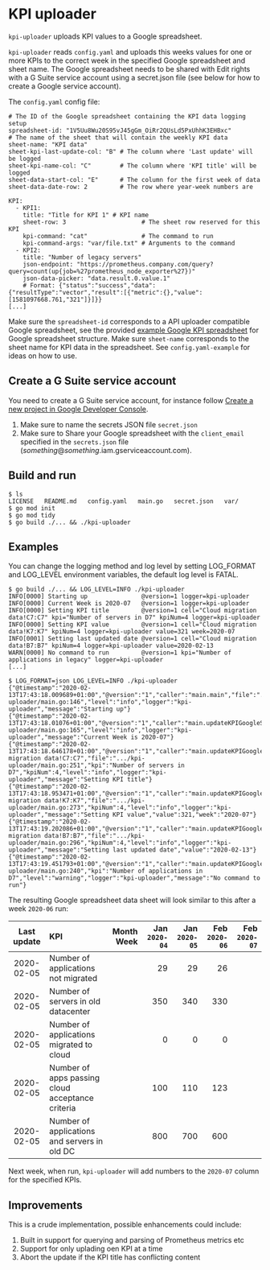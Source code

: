 # KPI uploader
`kpi-uploader` uploads KPI values to a Google spreadsheet.

`kpi-uploader` reads `config.yaml` and uploads this weeks values for
one or more KPIs to the correct week in the specified Google
spreadsheet and sheet name. The Google spreadsheet needs to be shared
with Edit rights with a G Suite service account using a secret.json
file (see below for how to create a Google service account).

The `config.yaml` config file:
```
# The ID of the Google spreadsheet containing the KPI data logging setup
spreadsheet-id: "1V5Uu8Wu20S95vJ45gGm_OiRr2QUsLd5PxUhhK3EHBxc"
# The name of the sheet that will contain the weekly KPI data
sheet-name: "KPI data"
sheet-kpi-last-update-col: "B" # The column where 'Last update' will be logged
sheet-kpi-name-col: "C"        # The column where 'KPI title' will be logged
sheet-data-start-col: "E"      # The column for the first week of data
sheet-data-date-row: 2         # The row where year-week numbers are

KPI:
  - KPI1:
    title: "Title for KPI 1" # KPI name
    sheet-row: 3                     # The sheet row reserved for this KPI
    kpi-command: "cat"               # The command to run
    kpi-command-args: "var/file.txt" # Arguments to the command
  - KPI2:
    title: "Number of legacy servers"
    json-endpoint: "https://prometheus.company.com/query?query=count(up{job=%27prometheus_node_exporter%27})"
    json-data-picker: "data.result.0.value.1"
    # Format: {"status":"success","data":{"resultType":"vector","result":[{"metric":{},"value":[1581097668.761,"321"]}]}}
[...]
```

Make sure the `spreadsheet-id` corresponds to a API uploader compatible Google
spreadsheet, see the provided [example Google KPI spreadsheet](https://docs.google.com/spreadsheets/d/1V5Uu8Wu20S95vJ45gGm_OiRr2QUsLd5PxUhhK3EHBxc/edit#gid=750502480) for Google spreadsheet structure.
Make sure `sheet-name` corresponds to the sheet name for KPI data in the spreadsheet.
See `config.yaml-example` for ideas on how to use.

## Create a G Suite service account
You need to create a G Suite service account, for instance follow
[Create a new project in Google Developer Console](https://www.prudentdevs.club/gsheets-go).
1. Make sure to name the secrets JSON file `secret.json`
2. Make sure to Share your Google spreadsheet with the `client_email` specified in the `secrets.json` file (*something*@*something*.iam.gserviceaccount.com).

## Build and run
```
$ ls
LICENSE	  README.md   config.yaml   main.go   secret.json   var/
$ go mod init
$ go mod tidy
$ go build ./... && ./kpi-uploader
```

## Examples
You can change the logging method and log level by setting LOG\_FORMAT and LOG\_LEVEL environment variables, the default log level is FATAL.
```
$ go build ./... && LOG_LEVEL=INFO ./kpi-uploader
INFO[0000] Starting up               @version=1 logger=kpi-uploader
INFO[0000] Current Week is 2020-07   @version=1 logger=kpi-uploader
INFO[0000] Setting KPI title         @version=1 cell="Cloud migration data!C7:C7" kpi="Number of servers in D7" kpiNum=4 logger=kpi-uploader
INFO[0000] Setting KPI value         @version=1 cell="Cloud migration data!K7:K7" kpiNum=4 logger=kpi-uploader value=321 week=2020-07
INFO[0001] Setting last updated date @version=1 cell="Cloud migration data!B7:B7" kpiNum=4 logger=kpi-uploader value=2020-02-13
WARN[0000] No command to run         @version=1 kpi="Number of applications in legacy" logger=kpi-uploader
[...]

$ LOG_FORMAT=json LOG_LEVEL=INFO ./kpi-uploader
{"@timestamp":"2020-02-13T17:43:18.009689+01:00","@version":"1","caller":"main.main","file":".../kpi-uploader/main.go:146","level":"info","logger":"kpi-uploader","message":"Starting up"}
{"@timestamp":"2020-02-13T17:43:18.01076+01:00","@version":"1","caller":"main.updateKPIGoogleSheet","file":".../kpi-uploader/main.go:165","level":"info","logger":"kpi-uploader","message":"Current Week is 2020-07"}
{"@timestamp":"2020-02-13T17:43:18.646178+01:00","@version":"1","caller":"main.updateKPIGoogleSheet","cell":"Cloud migration data!C7:C7","file":".../kpi-uploader/main.go:251","kpi":"Number of servers in D7","kpiNum":4,"level":"info","logger":"kpi-uploader","message":"Setting KPI title"}
{"@timestamp":"2020-02-13T17:43:18.953471+01:00","@version":"1","caller":"main.updateKPIGoogleSheet","cell":"Cloud migration data!K7:K7","file":".../kpi-uploader/main.go:273","kpiNum":4,"level":"info","logger":"kpi-uploader","message":"Setting KPI value","value":321,"week":"2020-07"}
{"@timestamp":"2020-02-13T17:43:19.202086+01:00","@version":"1","caller":"main.updateKPIGoogleSheet","cell":"Cloud migration data!B7:B7","file":".../kpi-uploader/main.go:296","kpiNum":4,"level":"info","logger":"kpi-uploader","message":"Setting last updated date","value":"2020-02-13"}
{"@timestamp":"2020-02-13T17:43:19.451793+01:00","@version":"1","caller":"main.updateKPIGoogleSheet","file":".../kpi-uploader/main.go:240","kpi":"Number of applications in D7","level":"warning","logger":"kpi-uploader","message":"No command to run"}

```

The resulting Google spreadsheet data sheet will look similar to this after a week `2020-06` run:

Last update | KPI                                              | Month Week | Jan `2020-04` | Jan `2020-05` | Feb `2020-06` | Feb `2020-07`
:---------: | :----------------------------------------------- | ---:  | ------: | ------: |    ---: | ---:
2020-02-05  | Number of applications not migrated              |       | 29      | 29      | 26      |
2020-02-05  | Number of servers in old datacenter              |       | 350     | 340     | 330     |
2020-02-05  | Number of applications migrated to cloud         |       | 0       | 0       |       0 |
2020-02-05  | Number of apps passing cloud acceptance criteria |       | 100     | 110     | 123 |
2020-02-05  | Number of applications and servers in old DC     |       | 800     | 700     | 600 |

Next week, when run, `kpi-uploader` will add numbers to the `2020-07`
column for the specified KPIs.

## Improvements
This is a crude implementation, possible enhancements could include:
1. Built in support for querying and parsing of Prometheus metrics etc
2. Support for only uplading oen KPI at a time
3. Abort the update if the KPI title has conflicting content

